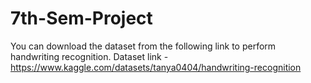 # 7th-Sem-Project

You can download the dataset from the following link to perform handwriting recognition.
Dataset link - https://www.kaggle.com/datasets/tanya0404/handwriting-recognition



